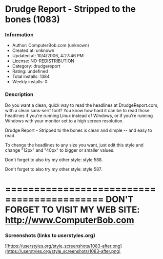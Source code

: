 # Drudge Report - Stripped to the bones (1083)

### Information
- Author: ComputerBob.com (unknown)
- Created at: unknown
- Updated at: 10/4/2006, 4:27:46 PM
- License: NO-REDISTRIBUTION
- Category: drudgereport
- Rating: undefined
- Total installs: 1384
- Weekly installs: 0


### Description
Do you want a clean, quick way to read the headlines at DrudgeReport.com, with a clean sans-serif font? You know how hard it can be to read those headlines if you're running Linux instead of Windows, or if you're running Windows with your monitor set to a high screen resolution.

Drudge Report - Stripped to the bones is clean and simple -- and easy to read.

To change the headlines to any size you want, just edit this style and change "12px" and "40px" to bigger or smaller values.

Don't forget to also try my other style: style 588.

Don't forget to also try my other style: style 587.

===========================================
DON'T FORGET TO VISIT MY WEB SITE: http://www.ComputerBob.com
===========================================


### Screenshots (links to userstyles.org)
![https://userstyles.org/style_screenshots/1083-after.png](https://userstyles.org/style_screenshots/1083-after.png)


